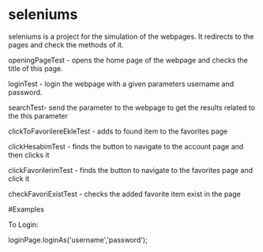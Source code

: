 # seleniums

seleniums is a project for the simulation of the webpages. It redirects to the pages and check the methods of it.

openingPageTest - opens the home page of the webpage and checks the title of this page.

loginTest - login the webpage with a given parameters username and password.

searchTest- send the parameter to the webpage to get the results related to the this parameter

clickToFavorilereEkleTest - adds to found item to the favorites page

clickHesabimTest - finds the button to navigate to the account page and then clicks it

clickFavorilerimTest - finds the button to navigate to the favorites page and click it

checkFavoriExistTest - checks the added favorite item exist in the page 

#Examples

To Login:

loginPage.loginAs('username','password');
